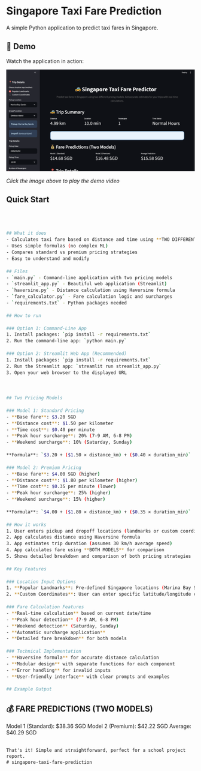 # Singapore Taxi Fare Prediction

A simple Python application to predict taxi fares in Singapore.

## 🎥 Demo

Watch the application in action:

[![Demo Video](https://github.com/mazen2211/singapore-taxi-fare-prediction/blob/main/home%20page.png)](https://github.com/mazen2211/singapore-taxi-fare-prediction/blob/main/home%20page.mp4)

*Click the image above to play the demo video*

## Quick Start

```bash



## What it does
- Calculates taxi fare based on distance and time using **TWO DIFFERENT PRICING MODELS**
- Uses simple formulas (no complex ML)
- Compares standard vs premium pricing strategies
- Easy to understand and modify

## Files
- `main.py` - Command-line application with two pricing models
- `streamlit_app.py` - Beautiful web application (Streamlit)
- `haversine.py` - Distance calculation using Haversine formula
- `fare_calculator.py` - Fare calculation logic and surcharges
- `requirements.txt` - Python packages needed

## How to run

### Option 1: Command-Line App
1. Install packages: `pip install -r requirements.txt`
2. Run the command-line app: `python main.py`

### Option 2: Streamlit Web App (Recommended)
1. Install packages: `pip install -r requirements.txt`
2. Run the Streamlit app: `streamlit run streamlit_app.py`
3. Open your web browser to the displayed URL



## Two Pricing Models

### Model 1: Standard Pricing
- **Base fare**: $3.20 SGD
- **Distance cost**: $1.50 per kilometer
- **Time cost**: $0.40 per minute
- **Peak hour surcharge**: 20% (7-9 AM, 6-8 PM)
- **Weekend surcharge**: 10% (Saturday, Sunday)

**Formula**: `$3.20 + ($1.50 × distance_km) + ($0.40 × duration_min)`

### Model 2: Premium Pricing
- **Base fare**: $4.00 SGD (higher)
- **Distance cost**: $1.80 per kilometer (higher)
- **Time cost**: $0.35 per minute (lower)
- **Peak hour surcharge**: 25% (higher)
- **Weekend surcharge**: 15% (higher)

**Formula**: `$4.00 + ($1.80 × distance_km) + ($0.35 × duration_min)`

## How it works
1. User enters pickup and dropoff locations (landmarks or custom coordinates)
2. App calculates distance using Haversine formula
3. App estimates trip duration (assumes 30 km/h average speed)
4. App calculates fare using **BOTH MODELS** for comparison
5. Shows detailed breakdown and comparison of both pricing strategies

## Key Features

### Location Input Options
1. **Popular Landmarks**: Pre-defined Singapore locations (Marina Bay Sands, Zoo, Airport, etc.)
2. **Custom Coordinates**: User can enter specific latitude/longitude coordinates

### Fare Calculation Features
- **Real-time calculation** based on current date/time
- **Peak hour detection** (7-9 AM, 6-8 PM)
- **Weekend detection** (Saturday, Sunday)
- **Automatic surcharge application**
- **Detailed fare breakdown** for both models

### Technical Implementation
- **Haversine formula** for accurate distance calculation
- **Modular design** with separate functions for each component
- **Error handling** for invalid inputs
- **User-friendly interface** with clear prompts and examples

## Example Output
```
💰 FARE PREDICTIONS (TWO MODELS)
--------------------------------------------------
Model 1 (Standard): $38.36 SGD
Model 2 (Premium): $42.22 SGD
Average: $40.29 SGD
```

That's it! Simple and straightforward, perfect for a school project report.
# singapore-taxi-fare-prediction
